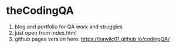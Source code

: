 # theCodingQA

1. blog and portfolio for QA work and struggles
2. just open from index.html
3. github pages version here: https://bawilc01.github.io/codingQA/
